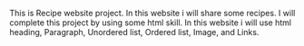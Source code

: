 This is Recipe website project.
In this website i will share some recipes.
I will complete this project by using some html skill.
In this website i will use html heading, Paragraph, Unordered list,
Ordered list, Image, and Links.
